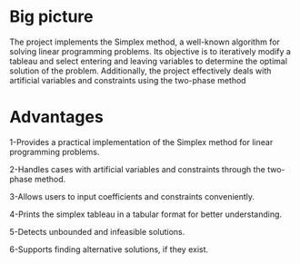 # Big picture 
The project implements the Simplex method, a well-known algorithm for solving linear programming problems. Its objective is to iteratively modify a tableau and select entering and leaving variables to determine the optimal solution of the problem. Additionally, the project effectively deals with artificial variables and constraints using the two-phase method

# Advantages

1-Provides a practical implementation of the Simplex method for linear programming problems.

2-Handles cases with artificial variables and constraints through the two-phase method.

3-Allows users to input coefficients and constraints conveniently.

4-Prints the simplex tableau in a tabular format for better understanding.

5-Detects unbounded and infeasible solutions.

6-Supports finding alternative solutions, if they exist. 

